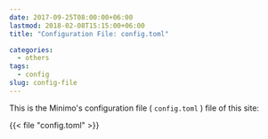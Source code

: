 ```yaml
---
date: 2017-09-25T08:00:00+06:00
lastmod: 2018-02-08T15:15:00+06:00
title: "Configuration File: config.toml"

categories:
  - others
tags:
  - config
slug: config-file
---
```


This is the Minimo's configuration file ( `config.toml` ) file of this site:

{{< file "config.toml" >}}
